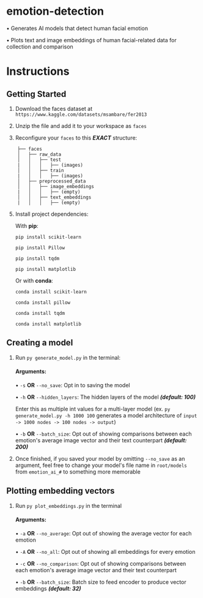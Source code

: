 
# emotion-detection

•	Generates AI models that detect human facial emotion

•	Plots text and image embeddings of human facial-related data for collection and comparison

  

# Instructions
## Getting Started

1. Download the faces dataset at `https://www.kaggle.com/datasets/msambare/fer2013`

  

2. Unzip the file and add it to your workspace as `faces`



3. Reconfigure your `faces` to this ***EXACT*** structure:
   
```
	├── faces
	│   ├── raw_data
	│   │   ├── test
	|   │   │   ├── (images)
	│   │   ├── train
	|   │   │   ├── (images)
	│   ├── preprocessed_data
	│   │   ├── image_embeddings
	|   │   │   ├── (empty)
	│   │   ├── text_embeddings
	|   │   │   ├── (empty)
 ```

5. Install project dependencies:

	With **pip**:
	
	```pip install scikit-learn```
	
	```pip install Pillow```
	
	```pip install tqdm```
	
	```pip install matplotlib```
	
	Or with **conda**:
	
	```conda install scikit-learn```
	
	```conda install pillow```
	
	```conda install tqdm```
	
	```conda install matplotlib```

## Creating a model

1. Run `py generate_model.py` in the terminal:

	#### Arguments:
	•	`-s` **OR** `--no_save`: Opt in to saving the model
	
	•	`-h` **OR** `--hidden_layers`: The hidden layers of the model ***(default: 100)***

	Enter this as multiple int values for a multi-layer model (ex. `py generate_model.py -h 1000 100` generates a model architecture of `input -> 1000 nodes -> 100 nodes -> output`)
	
	•	`-b` **OR** `--batch_size`: Opt out of showing comparisons between each emotion's average image vector and their text counterpart ***(default: 200)***


3. Once finished, if you saved your model by omitting `--no_save` as an argument, feel free to change your model's file name in `root/models` from `emotion_ai_#` to something more memorable

## Plotting embedding vectors

1. Run `py plot_embeddings.py` in the terminal

	#### Arguments:
	•	`-a` **OR** `--no_average`: Opt out of showing the average vector for each emotion
	
	•	`-A` **OR** `--no_all`: Opt out of showing all embeddings for every emotion
	
	•	`-c` **OR** `--no_comparison`: Opt out of showing comparisons between each emotion's average image vector and their text counterpart

	•	`-b` **OR** `--batch_size`: Batch size to feed encoder to produce vector embeddings ***(default: 32)***
